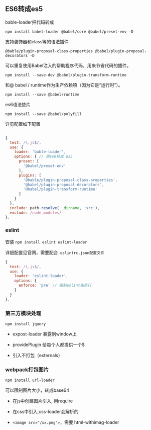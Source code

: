 ## ES6转成es5

bable-loader把代码转成

`npm install babel-loader @babel/core @babel/preset-env -D`

支持装饰器和class等的语法插件

`@bable/plugin-proposal-class-properties @babel/plugin-proposal-decorators -D `

可以重复使用Babel注入的帮助程序代码，用来节省代码的插件。

`npm install --save-dev @babel/plugin-transform-runtime`

和@ babel / runtime作为生产依赖项（因为它是“运行时”）。

`npm install --save @babel/runtime`

es6语法垫片

`npm install --save @babel/polyfill`


详见配置如下配置

````js

{
  test: /\.js$/,
  use: {
    loader: 'bable-loader',
    options: { // 用es6转成 es5
      preset: [
        '@babel/preset-env'
      ],
      plugins: [
        '@bable/plugin-proposal-class-properties',
        '@babel/plugin-proposal-decorators',
        '@babel/plugin-transform-runtime'
      ]
    }
  },
  include: path.resolve(__dirname, 'src'),
  exclude: /node_modules/
},

````

### eslint

安装 
`npm install eslint eslint-loader`

详细配置见官网，需要配合`.eslintrc.json配置文件`

````js
{
  test: /\.js$/,
  use: {
    loader: 'eslint-loader',
    options: {
      enforce: 'pre' // 强制eslint先执行
    }
  }
},

````


### 第三方模块处理

`npm install jquery`

- expost-loader 暴露到window上

- providePlugin 给每个人都提供一个$

- 引入不打包（externals）


### webpack打包图片

`npm install url-loader` 

可以限制图片大小，转成base64

- 在js中创建图片引入, 用require

- 在css中引入,css-loader会解析的

- `<image src="/xx.png">`，需要 html-withimag-loader

